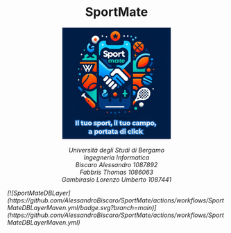 <p>
       <h1 align="center">SportMate </h1> 
</p>

  <p align="center"  >
      <img src="Immagini/SportMate3MottoSmall.PNG" width="250" />   
 </p> 
 <p align="center"> <em> Università degli Studi di Bergamo <br/>
Ingegneria Informatica <br/>
Biscaro Alessandro 1087892 <br/>
Fabbris Thomas 1086063 <br/>
Gambirasio Lorenzo Umberto 1087441 <em/>
</p >
[![SportMateDBLayer](https://github.com/AlessandroBiscaro/SportMate/actions/workflows/SportMateDBLayerMaven.yml/badge.svg?branch=main)](https://github.com/AlessandroBiscaro/SportMate/actions/workflows/SportMateDBLayerMaven.yml)
